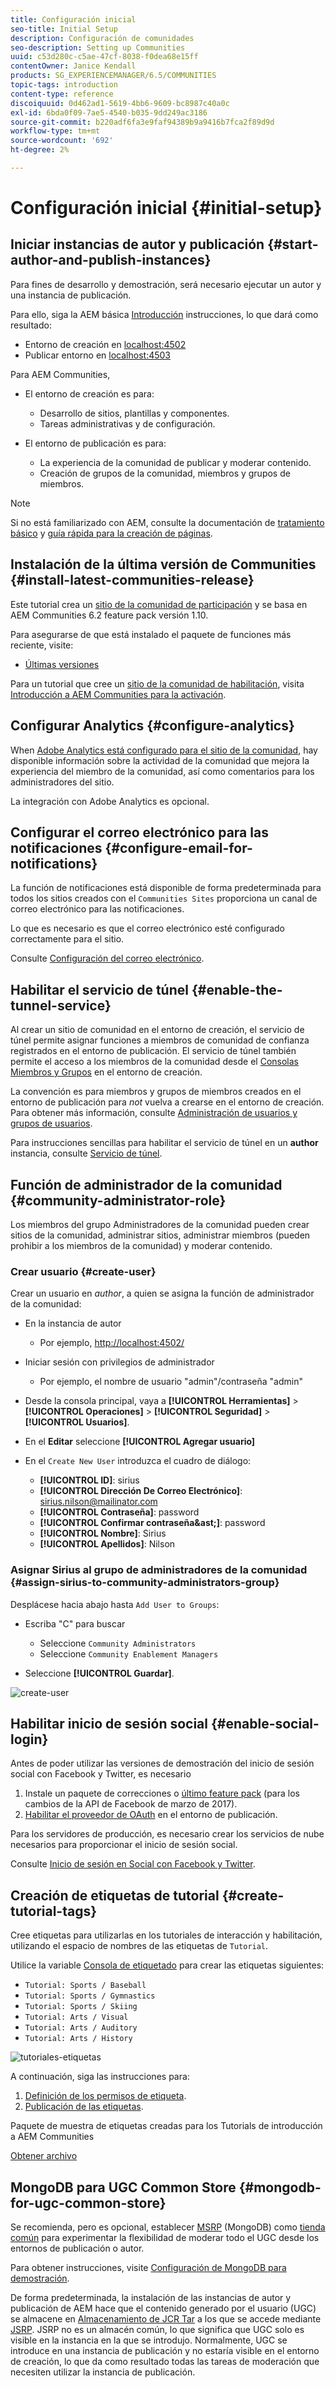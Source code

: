 ```yaml
---
title: Configuración inicial
seo-title: Initial Setup
description: Configuración de comunidades
seo-description: Setting up Communities
uuid: c53d280c-c5ae-47cf-8038-f0dea68e15ff
contentOwner: Janice Kendall
products: SG_EXPERIENCEMANAGER/6.5/COMMUNITIES
topic-tags: introduction
content-type: reference
discoiquuid: 0d462ad1-5619-4bb6-9609-bc8987c40a0c
exl-id: 6bda0f09-7ae5-4540-b035-9dd249ac3186
source-git-commit: b220adf6fa3e9faf94389b9a9416b7fca2f89d9d
workflow-type: tm+mt
source-wordcount: '692'
ht-degree: 2%

---
```


# Configuración inicial {#initial-setup}

## Iniciar instancias de autor y publicación {#start-author-and-publish-instances}

Para fines de desarrollo y demostración, será necesario ejecutar un autor y una instancia de publicación.

Para ello, siga la AEM básica [Introducción](../../help/sites-deploying/deploy.md#getting-started) instrucciones, lo que dará como resultado:

* Entorno de creación en [localhost:4502](http://localhost:4502/)
* Publicar entorno en [localhost:4503](http://localhost:4503/)

Para AEM Communities,

* El entorno de creación es para:

   * Desarrollo de sitios, plantillas y componentes.
   * Tareas administrativas y de configuración.

* El entorno de publicación es para:

   * La experiencia de la comunidad de publicar y moderar contenido.
   * Creación de grupos de la comunidad, miembros y grupos de miembros.

>[!NOTE]
>
>Si no está familiarizado con AEM, consulte la documentación de [tratamiento básico](../../help/sites-authoring/basic-handling.md) y [guía rápida para la creación de páginas](../../help/sites-authoring/qg-page-authoring.md).

## Instalación de la última versión de Communities {#install-latest-communities-release}

Este tutorial crea un [sitio de la comunidad de participación](overview.md#engagement-community) y se basa en AEM Communities 6.2 feature pack versión 1.10.

Para asegurarse de que está instalado el paquete de funciones más reciente, visite:

* [Últimas versiones](deploy-communities.md#latest-releases)

Para un tutorial que cree un [sitio de la comunidad de habilitación](overview.md#enablement-community), visita [Introducción a AEM Communities para la activación](getting-started-enablement.md).

## Configurar Analytics {#configure-analytics}

When [Adobe Analytics está configurado para el sitio de la comunidad](analytics.md), hay disponible información sobre la actividad de la comunidad que mejora la experiencia del miembro de la comunidad, así como comentarios para los administradores del sitio.

La integración con Adobe Analytics es opcional.

## Configurar el correo electrónico para las notificaciones {#configure-email-for-notifications}

La función de notificaciones está disponible de forma predeterminada para todos los sitios creados con el `Communities Sites` proporciona un canal de correo electrónico para las notificaciones.

Lo que es necesario es que el correo electrónico esté configurado correctamente para el sitio.

Consulte [Configuración del correo electrónico](email.md).

## Habilitar el servicio de túnel {#enable-the-tunnel-service}

Al crear un sitio de comunidad en el entorno de creación, el servicio de túnel permite asignar funciones a miembros de comunidad de confianza registrados en el entorno de publicación. El servicio de túnel también permite el acceso a los miembros de la comunidad desde el [Consolas Miembros y Grupos](members.md) en el entorno de creación.

La convención es para miembros y grupos de miembros creados en el entorno de publicación para *not* vuelva a crearse en el entorno de creación. Para obtener más información, consulte [Administración de usuarios y grupos de usuarios](users.md).

Para instrucciones sencillas para habilitar el servicio de túnel en un **author** instancia, consulte [Servicio de túnel](deploy-communities.md#tunnel-service-on-author).

## Función de administrador de la comunidad {#community-administrator-role}

Los miembros del grupo Administradores de la comunidad pueden crear sitios de la comunidad, administrar sitios, administrar miembros (pueden prohibir a los miembros de la comunidad) y moderar contenido.

### Crear usuario {#create-user}

Crear un usuario en *author*, a quien se asigna la función de administrador de la comunidad:

* En la instancia de autor

   * Por ejemplo, [http://localhost:4502/](http://localhost:4503/)

* Iniciar sesión con privilegios de administrador

   * Por ejemplo, el nombre de usuario &quot;admin&quot;/contraseña &quot;admin&quot;

* Desde la consola principal, vaya a **[!UICONTROL Herramientas]** > **[!UICONTROL Operaciones]** > **[!UICONTROL Seguridad]** > **[!UICONTROL Usuarios]**.
* En el **Editar** seleccione **[!UICONTROL Agregar usuario]**

* En el `Create New User` introduzca el cuadro de diálogo:

   * **[!UICONTROL ID]**: sirius
   * **[!UICONTROL Dirección De Correo Electrónico]**: sirius.nilson@mailinator.com
   * **[!UICONTROL Contraseña]**: password
   * **[!UICONTROL Confirmar contraseña&amp;ast;]**: password
   * **[!UICONTROL Nombre]**: Sirius
   * **[!UICONTROL Apellidos]**: Nilson

### Asignar Sirius al grupo de administradores de la comunidad {#assign-sirius-to-community-administrators-group}

Desplácese hacia abajo hasta `Add User to Groups`:

* Escriba &quot;C&quot; para buscar

   * Seleccione `Community Administrators`
   * Seleccione `Community Enablement Managers`

* Seleccione **[!UICONTROL Guardar]**.

![create-user](assets/create-user.png)

## Habilitar inicio de sesión social {#enable-social-login}

Antes de poder utilizar las versiones de demostración del inicio de sesión social con Facebook y Twitter, es necesario

1. Instale un paquete de correcciones o [último feature pack](deploy-communities.md#latestfeaturepack) (para los cambios de la API de Facebook de marzo de 2017).
1. [Habilitar el proveedor de OAuth](social-login.md#adobe-granite-oauth-authentication-handler) en el entorno de publicación.

Para los servidores de producción, es necesario crear los servicios de nube necesarios para proporcionar el inicio de sesión social.

Consulte [Inicio de sesión en Social con Facebook y Twitter](social-login.md).

## Creación de etiquetas de tutorial {#create-tutorial-tags}

Cree etiquetas para utilizarlas en los tutoriales de interacción y habilitación, utilizando el espacio de nombres de las etiquetas de `Tutorial`.

Utilice la variable [Consola de etiquetado](../../help/sites-administering/tags.md#tagging-console) para crear las etiquetas siguientes:

* `Tutorial: Sports / Baseball`
* `Tutorial: Sports / Gymnastics`
* `Tutorial: Sports / Skiing`
* `Tutorial: Arts / Visual`
* `Tutorial: Arts / Auditory`
* `Tutorial: Arts / History`

![tutoriales-etiquetas](assets/tutorial-tags.png)

A continuación, siga las instrucciones para:

1. [Definición de los permisos de etiqueta](../../help/sites-administering/tags.md#setting-tag-permissions).
1. [Publicación de las etiquetas](../../help/sites-administering/tags.md#publishing-tags).

Paquete de muestra de etiquetas creadas para los Tutorials de introducción a AEM Communities

[Obtener archivo](assets/tutorial_tags-v63.zip)

## MongoDB para UGC Common Store {#mongodb-for-ugc-common-store}

Se recomienda, pero es opcional, establecer [MSRP](msrp.md) (MongoDB) como [tienda común](working-with-srp.md) para experimentar la flexibilidad de moderar todo el UGC desde los entornos de publicación o autor.

Para obtener instrucciones, visite [Configuración de MongoDB para demostración](demo-mongo.md).

De forma predeterminada, la instalación de las instancias de autor y publicación de AEM hace que el contenido generado por el usuario (UGC) se almacene en [Almacenamiento de JCR Tar](../../help/sites-deploying/platform.md) a los que se accede mediante [JSRP](jsrp.md). JSRP no es un almacén común, lo que significa que UGC solo es visible en la instancia en la que se introdujo. Normalmente, UGC se introduce en una instancia de publicación y no estaría visible en el entorno de creación, lo que da como resultado todas las tareas de moderación que necesiten utilizar la instancia de publicación.
